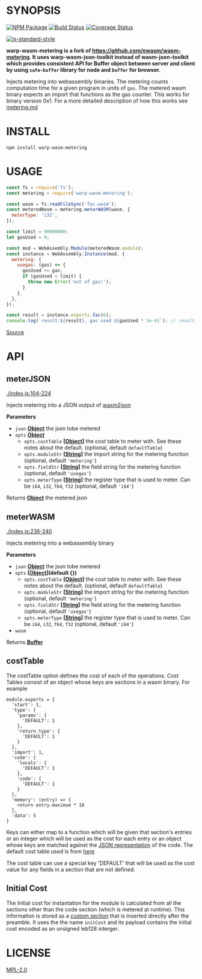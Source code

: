 # SYNOPSIS

[![NPM Package](https://img.shields.io/npm/v/wasm-metering.svg?style=flat-square)](https://www.npmjs.org/package/wasm-metering)
[![Build Status](https://img.shields.io/travis/ewasm/wasm-metering.svg?branch=master&style=flat-square)](https://travis-ci.org/ewasm/wasm-metering)
[![Coverage Status](https://img.shields.io/coveralls/ewasm/wasm-metering.svg?style=flat-square)](https://coveralls.io/r/ewasm/wasm-metering)

[![js-standard-style](https://cdn.rawgit.com/feross/standard/master/badge.svg)](https://github.com/feross/standard)

**warp-wasm-metering is a fork of https://github.com/ewasm/wasm-metering. It uses warp-wasm-json-toolkit instead of wasm-json-toolkit which provides consistent API for Buffer object between server and client by using `safe-buffer` library for node and `buffer` for browser.**

Injects metering into webassembly binaries. The metering counts computation
time for a given program in units of `gas`. The metered wasm binary expects an
import that functions as the gas counter. This works for binary version 0x1.
For a more detailed description of how this works see [metering.md](https://github.com/ewasm/design/blob/master/metering.md)

# INSTALL

`npm install warp-wasm-metering`

# USAGE

```javascript
const fs = require('fs');
const metering = require('warp-wasm-metering');

const wasm = fs.readFileSync('fac.wasm');
const meteredWasm = metering.meterWASM(wasm, {
  meterType: 'i32',
});

const limit = 90000000;
let gasUsed = 0;

const mod = WebAssembly.Module(meteredWasm.module);
const instance = WebAssembly.Instance(mod, {
  metering: {
    usegas: (gas) => {
      gasUsed += gas;
      if (gasUsed > limit) {
        throw new Error('out of gas!');
      }
    },
  },
});

const result = instance.exports.fac(6);
console.log(`result:${result}, gas used ${gasUsed * 1e-4}`); // result:720, gas used 0.4177
```

[Source](./example/index.js)

# API

## meterJSON

[./index.js:104-224](https://github.com/ewasm/wasm-metering/blob/5ab76de89bc07d0abfaa6d0c776c204a752a0d9d/./index.js#L104-L224 'Source code on GitHub')

Injects metering into a JSON output of [wasm2json](https://github.com/ewasm/wasm-json-toolkit#wasm2json)

**Parameters**

- `json` **[Object](https://developer.mozilla.org/en-US/docs/Web/JavaScript/Reference/Global_Objects/Object)** the json tobe metered
- `opts` **[Object](https://developer.mozilla.org/en-US/docs/Web/JavaScript/Reference/Global_Objects/Object)**
  - `opts.costTable` **\[[Object](https://developer.mozilla.org/en-US/docs/Web/JavaScript/Reference/Global_Objects/Object)]** the cost table to meter with. See these notes about the default. (optional, default `defaultTable`)
  - `opts.moduleStr` **\[[String](https://developer.mozilla.org/en-US/docs/Web/JavaScript/Reference/Global_Objects/String)]** the import string for the metering function (optional, default `'metering'`)
  - `opts.fieldStr` **\[[String](https://developer.mozilla.org/en-US/docs/Web/JavaScript/Reference/Global_Objects/String)]** the field string for the metering function (optional, default `'usegas'`)
  - `opts.meterType` **\[[String](https://developer.mozilla.org/en-US/docs/Web/JavaScript/Reference/Global_Objects/String)]** the register type that is used to meter. Can be `i64`, `i32`, `f64`, `f32` (optional, default `'i64'`)

Returns **[Object](https://developer.mozilla.org/en-US/docs/Web/JavaScript/Reference/Global_Objects/Object)** the metered json

## meterWASM

[./index.js:236-240](https://github.com/ewasm/wasm-metering/blob/5ab76de89bc07d0abfaa6d0c776c204a752a0d9d/./index.js#L236-L240 'Source code on GitHub')

Injects metering into a webassembly binary

**Parameters**

- `json` **[Object](https://developer.mozilla.org/en-US/docs/Web/JavaScript/Reference/Global_Objects/Object)** the json tobe metered
- `opts` **\[[Object](https://developer.mozilla.org/en-US/docs/Web/JavaScript/Reference/Global_Objects/Object)](default {})**
  - `opts.costTable` **\[[Object](https://developer.mozilla.org/en-US/docs/Web/JavaScript/Reference/Global_Objects/Object)]** the cost table to meter with. See these notes about the default. (optional, default `defaultTable`)
  - `opts.moduleStr` **\[[String](https://developer.mozilla.org/en-US/docs/Web/JavaScript/Reference/Global_Objects/String)]** the import string for the metering function (optional, default `'metering'`)
  - `opts.fieldStr` **\[[String](https://developer.mozilla.org/en-US/docs/Web/JavaScript/Reference/Global_Objects/String)]** the field string for the metering function (optional, default `'usegas'`)
  - `opts.meterType` **\[[String](https://developer.mozilla.org/en-US/docs/Web/JavaScript/Reference/Global_Objects/String)]** the register type that is used to meter. Can be `i64`, `i32`, `f64`, `f32` (optional, default `'i64'`)
- `wasm`

Returns **[Buffer](https://nodejs.org/api/buffer.html)**

## costTable

The costTable option defines the cost of each of the operations.
Cost Tables consist of an object whose keys are sections in a wasm binary.
For example

```
module.exports = {
  'start': 1,
  'type': {
    'params': {
      'DEFAULT': 1
    },
    'return_type': {
      'DEFAULT': 1
    }
  },
  'import': 1,
  'code': {
    'locals': {
      'DEFAULT': 1
    },
    'code': {
      'DEFAULT': 1
    }
  },
  'memory': (entry) => {
    return entry.maximum * 10
  },
  'data': 5
}

```

Keys can either map to a function which will be given that section's entries or
an integer which will be used as the cost for each entry or an object whose
keys are matched against the [JSON representation](https://github.com/ewasm/wasm-json-toolkit) of the code.
The default cost table used is from [here](https://github.com/ewasm/design/blob/master/determining_wasm_gas_costs.md)

The cost table can use a special key 'DEFAULT' that will be used as the cost value for any fields in a section that are not defined.

## Initial Cost

The Initial cost for instantation for the module is calculated from all the
sections other than the code section (which is metered at runtime). This information is
stored as a [custom section](https://github.com/WebAssembly/design/blob/master/BinaryEncoding.md#name-section)
that is inserted directly after the preamble. It uses the the name `initCost` and
its payload contains the initial cost encoded as an unsigned leb128 interger.

# LICENSE

[MPL-2.0](<https://tldrlegal.com/license/mozilla-public-license-2.0-(mpl-2)>)
